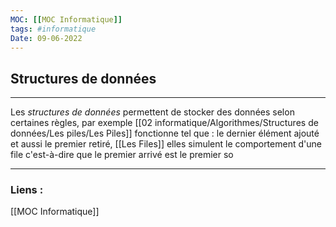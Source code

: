 ```yaml
---
MOC: [[MOC Informatique]]
tags: #informatique
Date: 09-06-2022
---
```


## Structures de données

---

Les *structures de données* permettent de stocker des données selon certaines règles, par exemple [[02 informatique/Algorithmes/Structures de données/Les piles/Les Piles]] fonctionne tel que : le dernier élément ajouté et aussi le premier retiré, [[Les Files]] elles simulent le comportement d'une file c'est-à-dire que le premier arrivé est le premier so

---
### Liens :

[[MOC Informatique]]